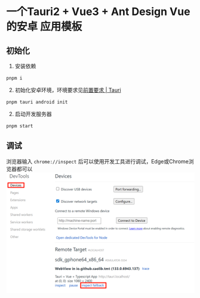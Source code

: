 # 一个Tauri2 + Vue3 + Ant Design Vue 的安卓 应用模板

## 初始化

1. 安装依赖
```shell
pnpm i
```

2. 初始化安卓环境，环境要求见[前置要求 | Tauri](https://tauri.app/zh-cn/start/prerequisites/#android)
```shell
pnpm tauri android init
```

2. 启动开发服务器
```shell
pnpm start
```

## 调试

浏览器输入 `chrome://inspect` 后可以使用开发工具进行调试，Edge或Chrome浏览器都可以
![alt text](./src/assets/img/image.png)
